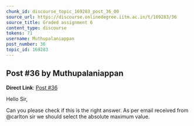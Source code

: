 ```yaml
---
chunk_id: discourse_topic_169283_post_36_00
source_url: https://discourse.onlinedegree.iitm.ac.in/t/169283/36
source_title: Graded assignment 6
content_type: discourse
tokens: 71
username: Muthupalaniappan
post_number: 36
topic_id: 169283
---
```


## Post #36 by Muthupalaniappan

**Direct Link**: [Post #36](https://discourse.onlinedegree.iitm.ac.in/t/169283/36)

Hello Sir,

Can you please check if this is the right answer. As per email received from @carlton sir we should select the absolute maximum value.
